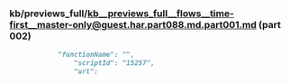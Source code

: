 ### kb/previews_full/kb__previews_full__flows__time-first__master-only@guest.har.part088.md.part001.md (part 002)

```md
            "functionName": "",
                "scriptId": "15257",
                "url":
```

```
